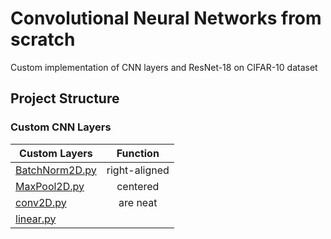 # Convolutional Neural Networks from scratch
Custom implementation of CNN layers and ResNet-18 on CIFAR-10 dataset

## Project Structure 
### Custom CNN Layers

| Custom Layers          | Function          | 
| ------------- |:-------------:| 
| [BatchNorm2D.py](https://github.com/Nasmasim/modular-CNNs/blob/main/custom_cnn_layers/BatchNorm2D.py)      | right-aligned |
| [MaxPool2D.py](https://github.com/Nasmasim/modular-CNNs/blob/main/custom_cnn_layers/MaxPool2D.py)      | centered      |
| [conv2D.py](https://github.com/Nasmasim/modular-CNNs/blob/main/custom_cnn_layers/conv2D.py) | are neat      |
| [linear.py](https://github.com/Nasmasim/modular-CNNs/blob/main/custom_cnn_layers/linear.py) | |
